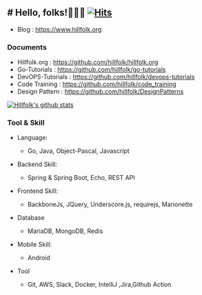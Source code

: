 ## # Hello, folks!👨🏼‍💻 [![Hits](https://hits.seeyoufarm.com/api/count/incr/badge.svg?url=https%3A%2F%2Fgithub.com%2Fhillfolk&count_bg=%2379C83D&title_bg=%23555555&icon=&icon_color=%23E7E7E7&title=hits&edge_flat=false)](https://hits.seeyoufarm.com)

- Blog : https://www.hillfolk.org

### Documents
- Hillfolk.org : <https://github.com/hillfolk/hillfolk.org>
- Go-Tutorials : <https://github.com/hillfolk/go-tutorials>
- DevOPS-Tutorials : https://github.com/hillfolk/devops-tutorials
- Code Training : https://github.com/hillfolk/code_training
- Design Pattern : https://github.com/hillfolk/DesignPatterns




[![Hillfolk's github stats](https://github-readme-stats.vercel.app/api?username=hillfolk)](https://github.com/anuraghazra/github-readme-stats) 


### Tool & Skill

-   Language:
    -   Go, Java, Object-Pascal, Javascript

-   Backend Skill:
    -   Spring & Spring Boot, Echo, REST API

-   Frontend Skill:
    -   BackboneJs, JQuery, Underscore.js, requirejs, Marionette

-   Database
    -   MariaDB, MongoDB, Redis

-   Mobile Skill:
    -   Android

-   Tool
    -   Git, AWS, Slack, Docker, IntelliJ ,Jira,Github Action


